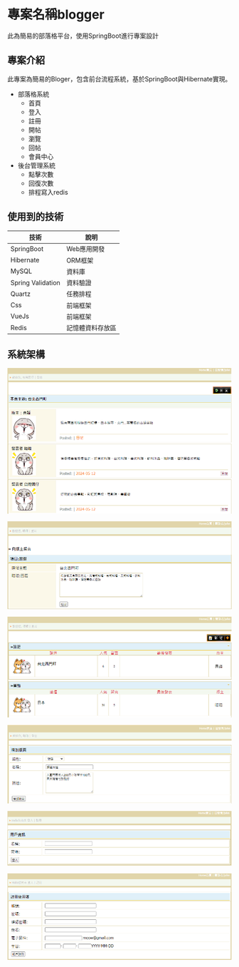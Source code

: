 # 專案名稱blogger
此為簡易的部落格平台，使用SpringBoot進行專案設計

## 專案介紹
此專案為簡易的Bloger，包含前台流程系統，基於SpringBoot與Hibernate實現。
- 部落格系統
  - 首頁
  - 登入
  - 註冊
  - 開帖
  - 瀏覽
  - 回帖
  - 會員中心
- 後台管理系統
  - 點擊次數
  - 回復次數
  - 排程寫入redis
  

 
## 使用到的技術
| 技術                | 說明       |
|-------------------|----------| 
| SpringBoot        | Web應用開發  | 
| Hibernate	        | ORM框架    | 
| MySQL	            | 資料庫      | 
| Spring Validation | 資料驗證     | 
| Quartz            | 任務排程     | 
| Css               | 前端框架     | 
| VueJs             | 前端框架     | 
| Redis             | 記憶體資料存放區 | 

## 系統架構
			 
![Image text](https://github.com/s0911602565/blo_img/blob/master/%E4%B8%80%E5%80%8B%E7%89%88%E3%80%81%E5%A4%9A%E5%80%8B%E7%95%99%E8%A8%80.png)

![Image text](https://github.com/s0911602565/blo_img/blob/master/%E5%9B%9E%E5%BE%A9%E7%89%88%E4%B8%BB.png)

![Image text](https://github.com/s0911602565/blo_img/blob/master/%E6%89%80%E6%9C%89%E7%89%88.png)

![Image text](https://github.com/s0911602565/blo_img/blob/master/%E6%96%B0%E5%A2%9E%E4%B8%BB%E9%A1%8C.png)

![Image text](https://github.com/s0911602565/blo_img/blob/master/%E7%99%BB%E5%85%A5.png)

![Image text](https://github.com/s0911602565/blo_img/blob/master/%E8%A8%BB%E5%86%8A.png)